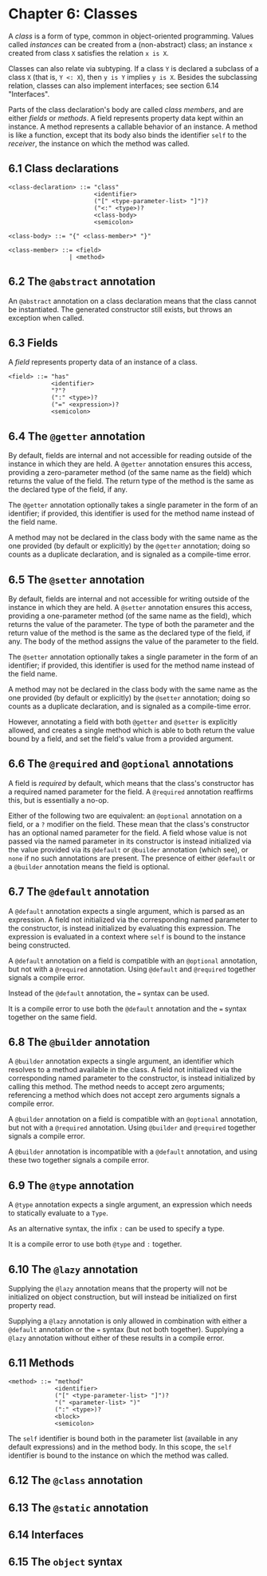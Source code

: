 # Chapter 6: Classes

A _class_ is a form of type, common in object-oriented programming. Values
called _instances_ can be created from a (non-abstract) class; an instance `x`
created from class `X` satisfies the relation `x is X`.

Classes can also relate via subtyping. If a class `Y` is declared a subclass of
a class `X` (that is, `Y <: X`), then `y is Y` implies `y is X`. Besides the
subclassing relation, classes can also implement interfaces; see section 6.14
"Interfaces".

Parts of the class declaration's body are called _class members_, and are
either _fields_ or _methods_. A field represents property data kept within an
instance. A method represents a callable behavior of an instance. A method is
like a function, except that its body also binds the identifier `self` to the
_receiver_, the instance on which the method was called.

## 6.1 Class declarations

```
<class-declaration> ::= "class"
                        <identifier>
                        ("[" <type-parameter-list> "]")?
                        ("<:" <type>)?
                        <class-body>
                        <semicolon>

<class-body> ::= "{" <class-member>* "}"

<class-member> ::= <field>
                 | <method>
```

## 6.2 The `@abstract` annotation

An `@abstract` annotation on a class declaration means that the class cannot
be instantiated. The generated constructor still exists, but throws an
exception when called.

## 6.3 Fields

A _field_ represents property data of an instance of a class.

```
<field> ::= "has"
            <identifier>
            "?"?
            (":" <type>)?
            ("=" <expression>)?
            <semicolon>
```

## 6.4 The `@getter` annotation

By default, fields are internal and not accessible for reading outside of the
instance in which they are held. A `@getter` annotation ensures this access,
providing a zero-parameter method (of the same name as the field) which returns
the value of the field. The return type of the method is the same as the
declared type of the field, if any.

The `@getter` annotation optionally takes a single parameter in the form of an
identifier; if provided, this identifier is used for the method name instead of
the field name.

A method may not be declared in the class body with the same name as the one
provided (by default or explicitly) by the `@getter` annotation; doing so
counts as a duplicate declaration, and is signaled as a compile-time error.

## 6.5 The `@setter` annotation

By default, fields are internal and not accessible for writing outside of the
instance in which they are held. A `@setter` annotation ensures this access,
providing a one-parameter method (of the same name as the field), which
returns the value of the parameter. The type of both the parameter and the
return value of the method is the same as the declared type of the field, if
any. The body of the method assigns the value of the parameter to the field.

The `@setter` annotation optionally takes a single parameter in the form of an
identifier; if provided, this identifier is used for the method name instead of
the field name.

A method may not be declared in the class body with the same name as the one
provided (by default or explicitly) by the `@setter` annotation; doing so
counts as a duplicate declaration, and is signaled as a compile-time error.

However, annotating a field with both `@getter` and `@setter` is explicitly
allowed, and creates a single method which is able to both return the value
bound by a field, and set the field's value from a provided argument.

## 6.6 The `@required` and `@optional` annotations

A field is _required_ by default, which means that the class's constructor has
a required named parameter for the field. A `@required` annotation reaffirms
this, but is essentially a no-op.

Either of the following two are equivalent: an `@optional` annotation on a
field, or a `?` modifier on the field. These mean that the class's constructor
has an optional named parameter for the field. A field whose value is not
passed via the named parameter in its constructor is instead initialized via
the value provided via its `@default` or `@builder` annotation (which see), or
`none` if no such annotations are present. The presence of either `@default` or
a `@builder` annotation means the field is optional.

## 6.7 The `@default` annotation

A `@default` annotation expects a single argument, which is parsed as an
expression. A field not initialized via the corresponding named parameter to
the constructor, is instead initialized by evaluating this expression. The
expression is evaluated in a context where `self` is bound to the instance
being constructed.

A `@default` annotation on a field is compatible with an `@optional`
annotation, but not with a `@required` annotation. Using `@default` and
`@required` together signals a compile error.

Instead of the `@default` annotation, the `=` syntax can be used.

It is a compile error to use both the `@default` annotation and the `=` syntax
together on the same field.

## 6.8 The `@builder` annotation

A `@builder` annotation expects a single argument, an identifier which resolves
to a method available in the class. A field not initialized via the
corresponding named parameter to the constructor, is instead initialized by
calling this method. The method needs to accept zero arguments; referencing a
method which does not accept zero arguments signals a compile error.

A `@builder` annotation on a field is compatible with an `@optional`
annotation, but not with a `@required` annotation. Using `@builder` and
`@required` together signals a compile error.

A `@builder` annotation is incompatible with a `@default` annotation, and using
these two together signals a compile error.

## 6.9 The `@type` annotation

A `@type` annotation expects a single argument, an expression which needs to
statically evaluate to a `Type`.

As an alternative syntax, the infix `:` can be used to specify a type.

It is a compile error to use both `@type` and `:` together.

## 6.10 The `@lazy` annotation

Supplying the `@lazy` annotation means that the property will not be
initialized on object construction, but will instead be initialized on first
property read.

Supplying a `@lazy` annotation is only allowed in combination with either a
`@default` annotation or the `=` syntax (but not both together). Supplying a
`@lazy` annotation without either of these results in a compile error.

## 6.11 Methods

```
<method> ::= "method"
             <identifier>
             ("[" <type-parameter-list> "]")?
             "(" <parameter-list> ")"
             (":" <type>)?
             <block>
             <semicolon>
```

The `self` identifier is bound both in the parameter list (available in any
default expressions) and in the method body. In this scope, the `self`
identifier is bound to the instance on which the method was called.

## 6.12 The `@class` annotation

## 6.13 The `@static` annotation

## 6.14 Interfaces

## 6.15 The `object` syntax

